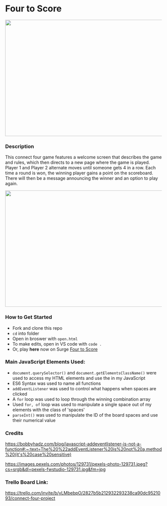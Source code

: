 # Four to Score

<img src="https://lh3.googleusercontent.com/9K3LwNRjktEqFh0_Y7J_QJbHevXUnkNw7GhG3ZfDPFeNEMj_haw9gMRKGHrmXt_WX174gL1DmOm8a1GzXqtSjjLwLxbmpbJbu_pZ5dhjmYAwIoj86GVBbSgJUdzGeHYGEFIumYrhrZ2tE3FBlN6KPEamEGmSNhuJti3jCaDTLuLC_58KvVrMEg939KNxmwLPZL0hEBnb38xp6e25mz5mm-paGQbn9HVlbfklsjigffTVGG8SSPdHf1FRRvAa4ZkIoLS1T2PMvmdAmy0UVBSQTS45n4bj2slIQ0wQe_yXnpbmQshKP5WBqzzPLMVFEBEoBh-a6MjaO_rv7Ca6aYvBWhuVjI1zMZVu8yJ4sywaZeo4X31I974pT2Qix96apvyRTRfrq00gPDyB8EVUv7BzKhyXjdLT-jbXdKZSsSZ4tgCUxxwWytNASo3Pm0avGOWPBNSax_Bt6ElJkXUWNZyxGRmT6GfQe_395PNSyIb48NEcVGPljfMMQ-JbWOpSywbiFKmVpSmTIP2EiD41-pdribGRtbPKJQomxaRFI6w5SWrZquWW5sbUsJvJoMxid1SjgJa619dGyAMLtkVmQLfuI8hoCvX4l_FYK360BDK9I_7H1kCUQw2TBGpFh-EmWUkWcEJ73-3JVq2MkDojeiNtrsXvK7OH0QSfKlfWpiRmXJ7E_3yW2EvkAB3FBF1vaOUW0EH7s2rHF0vLAXv0aEnhlbnJTA9KslrPf3ZwJKoBbUiPIBBJigW0kEkyGRId7z9AK8u1k7YK_b_-HMziy3DSR52AVNQ4Kd2JfdTWIj4wZjYeWAYzkKX-kMAxgxi3S-USDPpkDiiLzCEnrTgnMDON1LX6IrorsYhLtFYBLep0C-GqZ2wtBpdQup5yWy4UghukB8mu4ZVq7fbDbYTsflwXx5S44bbgqNk5D854heng4n8a=w725-h707-no?authuser=0" width='525px' height='375px'/>

### Description

This connect four game features a welcome screen that describes the game and rules, which then directs to a new page where the game is played. Player 1 and Player 2 alternate moves until someone gets 4 in a row. Each time a round is won, the winning player gains a point on the scoreboard. There will then be a message announcing the winner and an option to play again.

<img src="https://lh3.googleusercontent.com/W8nfsK9XfENmaKjqIln1bgLk3JeHqAG9ml1WlyYurQtV7C8ogUcniyFqvhMcoSHDp8HJrQ2zvkGhHDiAgqMaUJOEsU6eCbuFPUqtNlOY_glBhMu_-meqULpYPm2TD5C7AGqThOWC9SMfq0sOr3NSjz9CsV8fwC8vMZPfHXYtbDwKUtaKWpZ3QMXm7KN01qAo9NGRUzxwmdDQ-OZGpuljepHLjcQ59SzwxC8uZZ9FdukWJx__6-ZDWiFuNfLEGITC98Rz4czVxeOUZrbuAfqLBHcF_9ZyKi_uHfYEgOXdRUcUrMn4DKqa_-pp1zug4stba50Zxu6JRE__KHAiG4J5rN2U-FME99HGFuCaY0GqZowOzRNPjwQB2W00D9e0fmaYGR7JFqxqM7Uy_MiNwFc2ZThQPoXr-CQ_qF_5tRM4ql3f7jQq9PQoAJJAh4RUO9uBjxVvten5WK-3dptYAY00Fl-MIMim6APQwlkqrQPX-P9746aH4zMLbv3UyiWlLnl22umrotuqBiZCjwp-MgPRDKqYqoIWCEA0IR94_1XDCi8uENoJhwywpFEZI1lrY-ysoNMom0DoKGTmdzbrxd0effY99evkDjRG2UTlCOTHMaqs7YtKxWfRa6jCP4MqkmQFNT09mME6ez5mQpZ-Wa6Is798q2cSk3bQ8jvUJInGmvn9bliOa73kjIzxrKdSDgD6gZlss4xYtlYdg-nvlfQWQvONyXmOpHplCbgmnSC8nq25V0ZAMumt6DXle_6biAaDeoqskczJc83TWJ72rWv5s-ncmDVFXoHFMeVENBvQln7ZJre1ASEU-wA968sDrp9X8kRCCIBoCRMfUagBhTSUlto1BiHpVnoVDOH0CoSOWiVbd_4GMK6O8UEXrJhM-eQvxmnlQhkKT1omf9alCB2vlbavpD0cE3Oz3I68j4uS_xPP=w255-h246-no?authuser=0" width='525px' height='375px'/>

### How to Get Started

- Fork and clone this repo
- `cd` into folder
- Open in broswer with `open.html`
- To make edits, open in VS code with `code .`
- Or, play **here** now on Surge [Four to Score](https://paiges-fourtoscore.surge.sh/)

### Main JavaScript Elements Used:

- `document.querySelector()` and `document.getElementsClassName()` were used to access my HTML elements and use the in my JavaScript
- ES6 Syntax was used to name all functions
- `addEventListener` was used to control what happens when spaces are clicked
- A `for` loop was used to loop through the winning combination array
- Used `for, of` loop was used to manipulate a single space out of my elements with the class of 'spaces'
- `parseInt()` was used to manipulate the ID of the board spaces and use their numerical value

### Credits

https://bobbyhadz.com/blog/javascript-addeventlistener-is-not-a-function#:~:text=The%20%22addEventListener%20is%20not%20a,method%20(it's%20case%20sensitive)

https://images.pexels.com/photos/129731/pexels-photo-129731.jpeg?cs=srgb&dl=pexels-fwstudio-129731.jpg&fm=jpg

### Trello Board Link:

https://trello.com/invite/b/yLMbebpO/2827b5b212932293238ca90dc9521093/connect-four-project
